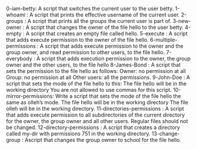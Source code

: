 0-iam-betty: A script that switches the current user to the user betty.
1-whoami : A script that prints the effective username of the current user.
2-groups : A script that prints all the groups the current user is part of.
3-new-owner : A script that changes the owner of the file hello to the user betty.
4-empty : A script that creates an empty file called hello.
5-execute : A script that adds execute permission to the owner of the file hello.
6-multiple-permissions : A script that adds execute permission to the owner and the group owner, and read permission to other users, to the file hello.
7-everybody : A script that adds execution permission to the owner, the group owner and the other users, to the file hello
8-James-Bond : A script that sets the permission to the file hello as follows:
Owner: no permission at all
Group: no permission at all
Other users: all the permissions.
9-John-Doe : A script that sets the mode of the file hello to this:
The file hello will be in the working directory
You are not allowed to use commas for this script.
10-mirror-permissions: Write a script that sets the mode of the file hello the same as olleh’s mode.
The file hello will be in the working directory
The file olleh will be in the working directory.
11-directories-permissions : A script that adds execute permission to all subdirectories of the current directory for the owner, the group owner and all other users. Regular files should not be changed.
12-directory-permissions : A script that creates a directory called my-dir with permissions 751 in the working directory.
13-change-group : Ascript that changes the group owner to school for the file hello.
